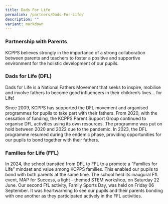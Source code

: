 ```yaml
---
title: Dads For Life
permalink: /partners/Dads-For-Life/
description: ""
variant: markdown
---
```

### **Partnership with Parents**
KCPPS believes strongly in the importance of a strong collaboration between parents and teachers to foster a positive and supportive environment for the holistic development of our pupils.

### **Dads for Life (DFL)**

Dads for Life is a National Fathers Movement that seeks to inspire, mobilise and involve fathers to become good influencers in their children’s lives… for Life!

Since 2009, KCPPS has supported the DFL movement and organised programmes for pupils to take part with their fathers. From 2020, with the cessation of funding, the KCPPS Parent Support Group continued to organise DFL activities using its own resources. The programme was put on hold between 2020 and 2022 due to the pandemic. In 2023, the DFL programme resumed during the endemic phase, providing opportunities for our pupils to bond together with their fathers. 

### **Families for Life (FFL)**

In 2024, the school transited from DFL to FFL to a promote a “Families for Life” mindset and value among KCPPS families. This enabled our pupils to bond with both parents at the same time. The school held its inaugural FfL event, MAP for Success, a light - themed STEM workshop, on Saturday 22 June. Our second FfL activity, Family Sports Day, was held on Friday 06 September. It was heartwarming to see our pupils and their parents bonding with one another as they participated actively in the FFL activities.